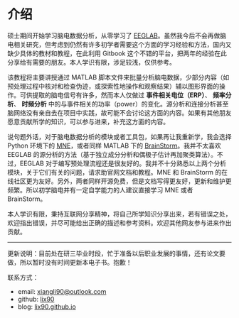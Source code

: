 # 介绍

硕士期间开始学习脑电数据分析，从零学习了 [EEGLAB](https://sccn.ucsd.edu/wiki/EEGLAB_Wiki)。虽然我今后不会再做脑电相关研究，但考虑到仍然有许多初学者需要这个方面的学习经验和方法，国内又缺少具体的教材和教程，在此利用 Gitbook 这个不错的平台，把两年的经验在此分享给有需要的朋友。本人学识有限，涉足较浅，仅供参考。

该教程将主要讲授通过 MATLAB 脚本文件来批量分析脑电数据，少部分内容（如预处理过程中核对和检查伪迹，或探索性地操作和观察结果）辅以图形界面的操作。可供提取的脑电信号有许多，然而本人仅做过 **事件相关电位（ERP）**、 **频率分析**、 **时频分析** 中的与事件相关的功率（power）的变化。源分析和连接分析甚至脑网络没有亲自去在项目中实践，故可能不会讨论这方面的内容。如果有其他朋友愿意贡献所学的知识，可以参与进来，补充这方面的内容。

说句题外话，对于脑电数据分析的模块或者工具包，如果再让我重新学，我会选择 Python 环境下的 [MNE](http://www.martinos.org/mne/stable/index.html)，或者同样 MATLAB 下的 [BrainStorm](http://neuroimage.usc.edu/brainstorm/)。我并不太喜欢 EEGLAB 的源分析的方法（基于独立成分分析和偶极子估计再加聚类算法）。不过，EEGLAB 对于编写预处理流程还是很友好的。我并不十分熟悉以上两个分析模块，关于它们有关的问题，请求助官网文档和教程。MNE 和 BrainStorm 的在线社区更为友好。另外，两者同样开源免费，但是文档写得更友好，更新和维护更频繁。所以初学脑电并有一定自学能力的人建议直接学习 MNE 或者 BrainStorm。

本人学识有限，秉持互联网分享精神，将自己所学知识分享出来，若有错误之处，欢迎指出错误，并尽可能给出正确的描述和参考资料。欢迎其他网友参与进来作出贡献。

---

更新说明：目前处在研三毕业时段，忙于准备以后职业发展的事情，还有论文要做，所以暂时没有时间更新本电子书。抱歉！

联系方式：
- email: xiangli90@outlook.com
- github: [lix90](https://github.com/lix90)
- blog: [lix90.github.io](http://lix90.github.io)
